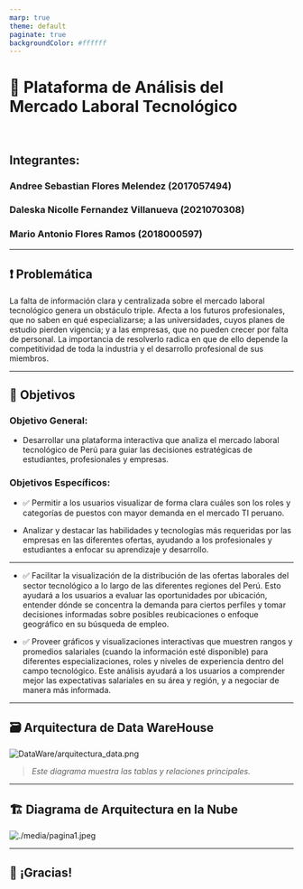 ```yaml
---
marp: true
theme: default
paginate: true
backgroundColor: #ffffff
---
```


<!-- TÍTULO -->
# 📘 Plataforma de Análisis del Mercado Laboral Tecnológico  
<br>

## Integrantes: 
### Andree Sebastian Flores Melendez                                    (2017057494)
### Daleska Nicolle Fernandez Villanueva                              (2021070308)
### Mario Antonio Flores Ramos  (2018000597)

---

<!-- PROBLEMÁTICA -->
## ❗ Problemática

La falta de información clara y centralizada sobre el mercado laboral tecnológico genera un obstáculo triple. Afecta a los futuros profesionales, que no saben en qué especializarse; a las universidades, cuyos planes de estudio pierden vigencia; y a las empresas, que no pueden crecer por falta de personal. La importancia de resolverlo radica en que de ello depende la competitividad de toda la industria y el desarrollo profesional de sus miembros.

---

<!-- OBJETIVOS -->
## 🎯 Objetivos

### Objetivo General:
- Desarrollar una plataforma interactiva que analiza el mercado laboral tecnológico de Perú para guiar las decisiones estratégicas de estudiantes, profesionales y empresas.

### Objetivos Específicos:
- ✅ Permitir a los usuarios visualizar de forma clara cuáles son los roles y categorías de puestos con mayor demanda en el mercado TI peruano.

- Analizar y destacar las habilidades y tecnologías más requeridas por las empresas en las diferentes ofertas, ayudando a los profesionales y estudiantes a enfocar su aprendizaje y desarrollo.

---

- ✅ Facilitar la visualización de la distribución de las ofertas laborales del sector tecnológico a lo largo de las diferentes regiones del Perú. Esto ayudará a los usuarios a evaluar las oportunidades por ubicación, entender dónde se concentra la demanda para ciertos perfiles y tomar decisiones informadas sobre posibles reubicaciones o enfoque geográfico en su búsqueda de empleo.

- ✅ Proveer gráficos y visualizaciones interactivas que muestren rangos y promedios salariales (cuando la información esté disponible) para diferentes especializaciones, roles y niveles de experiencia dentro del campo tecnológico. Este análisis ayudará a los usuarios a comprender mejor las expectativas salariales en su área y región, y a negociar de manera más informada.

---

<!-- DIAGRAMA DE BASE DE DATOS -->
## 🗃️ Arquitectura de Data WareHouse

![DataWare/arquitectura_data.png](arquitectura_data.png)

> *Este diagrama muestra las tablas y relaciones principales.*

---

<!-- DIAGRAMA DE ARQUITECTURA -->
## 🏗️ Diagrama de Arquitectura en la Nube

![./media/pagina1.jpeg](pagina1.jpeg)

---

## 🙌 ¡Gracias!
